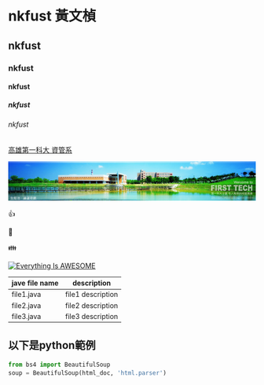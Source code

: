 # nkfust 黃文楨
## nkfust
### nkfust
#### nkfust
##### nkfust
###### nkfust

[高雄第一科大 資管系](http://www.mis.nkfust.edu.tw)

![](nkfust.jpg "第一科大")

:+1:

:runner:

:family:

[![Everything Is AWESOME](https://img.youtube.com/vi/StTqXEQ2l-Y/0.jpg)](https://www.youtube.com/watch?v=StTqXEQ2l-Y "Everything Is AWESOME")

| jave file name | description |
| :--- | :---: |
| file1.java | file1 description |
| file2.java | file2 description |
| file3.java | file3 description |

## 以下是python範例

```python
from bs4 import BeautifulSoup
soup = BeautifulSoup(html_doc, 'html.parser')
```

